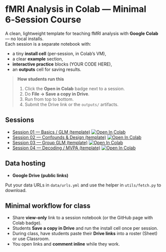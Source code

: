 
# fMRI Analysis in Colab — Minimal 6‑Session Course

A clean, lightweight template for teaching fMRI analysis with **Google Colab** — no local installs.  
Each session is a separate notebook with:
- a tiny **install cell** (per‑session, in Colab’s VM),
- a clear **example** section,
- **interactive practice** blocks (YOUR CODE HERE),
- an **outputs** cell for saving results.

> **How students run this**  
> 1) Click the **Open in Colab** badge next to a session.  
> 2) Do **File → Save a copy in Drive**.  
> 3) Run from top to bottom.  
> 4) Submit the Drive link or the `outputs/` artifacts.

## Sessions
- [Session 01 — Basics / GLM (template)](notebooks/session01.ipynb) [![Open In Colab](https://colab.research.google.com/assets/colab-badge.svg)](https://colab.research.google.com/github/Yuan-fang/fMRI-tutorial/blob/main/notebooks/session01_Data.ipynb)
- [Session 02 — Confounds & Design (template)](notebooks/session02.ipynb) [![Open In Colab](https://colab.research.google.com/assets/colab-badge.svg)](https://colab.research.google.com/github/Yuan-fang/fMRI-tutorial/blob/main/notebooks/session02_Preprocessing.ipynb)
- [Session 03 — Group GLM (template)](notebooks/session03.ipynb) [![Open In Colab](https://colab.research.google.com/assets/colab-badge.svg)](https://colab.research.google.com/github/Yuan-fang/fMRI-tutorial/blob/main/notebooks/session03_GLM.ipynb)
- [Session 04 — Decoding / MVPA (template)](notebooks/session04.ipynb) [![Open In Colab](https://colab.research.google.com/assets/colab-badge.svg)](https://colab.research.google.com/github/Yuan-fang/fMRI-tutorial/blob/main/notebooks/session04_Group.ipynb)


## Data hosting 
- **Google Drive (public links)**

Put your data URLs in `data/urls.yml` and use the helper in `utils/fetch.py` to download.

## Minimal workflow for class
- Share **view-only** link to a session notebook (or the GitHub page with Colab badge).
- Students **Save a copy in Drive** and run the install cell once per session.
- During class, have students paste their **Drive links** into a roster (Sheet) or use Classroom.
- You open links and **comment inline** while they work.

